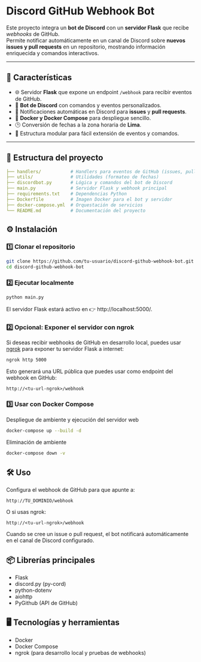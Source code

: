 # Discord GitHub Webhook Bot

Este proyecto integra un **bot de Discord** con un **servidor Flask** que recibe *webhooks* de GitHub.  
Permite notificar automáticamente en un canal de Discord sobre **nuevos issues y pull requests** en un repositorio, mostrando información enriquecida y comandos interactivos.

---

## 🚀 Características

- 🌐 Servidor **Flask** que expone un endpoint `/webhook` para recibir eventos de GitHub.  
- 🤖 **Bot de Discord** con comandos y eventos personalizados.  
- 🔔 Notificaciones automáticas en Discord para **issues** y **pull requests**.  
- 🐳 **Docker y Docker Compose** para despliegue sencillo.  
- 🕒 Conversión de fechas a la zona horaria de **Lima**.  
- 📂 Estructura modular para fácil extensión de eventos y comandos.  

---

## 📂 Estructura del proyecto

```yaml
├── handlers/           # Handlers para eventos de GitHub (issues, pull_request)
├── utils/              # Utilidades (formateo de fechas)
├── discordbot.py       # Lógica y comandos del bot de Discord
├── main.py             # Servidor Flask y webhook principal
├── requirements.txt    # Dependencias Python
├── Dockerfile          # Imagen Docker para el bot y servidor
├── docker-compose.yml  # Orquestación de servicios
└── README.md           # Documentación del proyecto
```

## ⚙️ Instalación

### 1️⃣ Clonar el repositorio
```bash
git clone https://github.com/tu-usuario/discord-github-webhook-bot.git
cd discord-github-webhook-bot
```
### 2️⃣ Ejecutar localmente
```bash
python main.py
```
El servidor Flask estará activo en 👉 http://localhost:5000/.

### 2️⃣ Opcional: Exponer el servidor con ngrok
Si deseas recibir webhooks de GitHub en desarrollo local, puedes usar [ngrok](https://ngrok.com/) para exponer tu servidor Flask a internet:

```bash
ngrok http 5000
```
Esto generará una URL pública que puedes usar como endpoint del webhook en GitHub:

```
http://<tu-url-ngrok>/webhook
```

### 3️⃣ Usar con Docker Compose

Despliegue de ambiente y ejecución del servidor web
```bash
docker-compose up --build -d
```

Eliminación de ambiente
```bash
docker-compose down -v
```

## 🛠️ Uso
Configura el webhook de GitHub para que apunte a:

```arduino
http://TU_DOMINIO/webhook
```
O si usas ngrok:

```arduino
http://<tu-url-ngrok>/webhook
```
Cuando se cree un issue o pull request, el bot notificará automáticamente en el canal de Discord configurado.

##  📦 Librerías principales
* Flask
* discord.py (py-cord)
* python-dotenv
* aiohttp
* PyGithub (API de GitHub)

## 🖥️ Tecnologías y herramientas
* Docker
* Docker Compose
* ngrok (para desarrollo local y pruebas de webhooks)